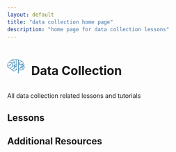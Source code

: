 ```yaml
---
layout: default
title: "data collection home page"
description: "home page for data collection lessons"
---
```

<div style="display: flex; align-items: center;">
  <img src='blue-logo.2628fd03822632f2ee386d96ccf8ae34.svg' width="40vw" style="margin-right: 15px;">
  <h1>Data Collection</h1>
</div>


All data collection related lessons and tutorials 

## Lessons


## Additional Resources

